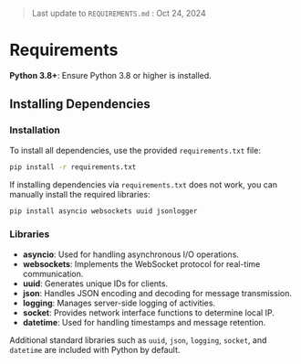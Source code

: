 > Last update to `REQUIREMENTS.md` : Oct 24, 2024
# Requirements

**Python 3.8+**: Ensure Python 3.8 or higher is installed.

## Installing Dependencies

### Installation

To install all dependencies, use the provided `requirements.txt` file:

```sh
pip install -r requirements.txt
```

If installing dependencies via `requirements.txt` does not work, you can manually install the required libraries:

```sh
pip install asyncio websockets uuid jsonlogger
```

### Libraries
- **asyncio**: Used for handling asynchronous I/O operations.
- **websockets**: Implements the WebSocket protocol for real-time communication.
- **uuid**: Generates unique IDs for clients.
- **json**: Handles JSON encoding and decoding for message transmission.
- **logging**: Manages server-side logging of activities.
- **socket**: Provides network interface functions to determine local IP.
- **datetime**: Used for handling timestamps and message retention.

Additional standard libraries such as `uuid`, `json`, `logging`, `socket`, and `datetime` are included with Python by default.

